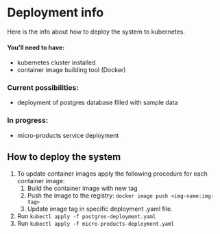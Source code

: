 # Deployment info

Here is the info about how to deploy the system to kubernetes.

#### You'll need to have:

- kubernetes cluster installed
- container image building tool (Docker)

### Current possibilities:

- deployment of postgres database filled with sample data

### In progress:

- micro-products service deployment

## How to deploy the system

1. To update container images apply the following procedure for each container image:
   1. Build the container image with new tag
   2. Push the image to the registry: `docker image push <img-name:img-tag>`
   3. Update image tag in specific deployment .yaml file.
2. Run `kubectl apply -f postgres-deployment.yaml`
3. Run `kubectl apply -f micro-products-deployment.yaml`